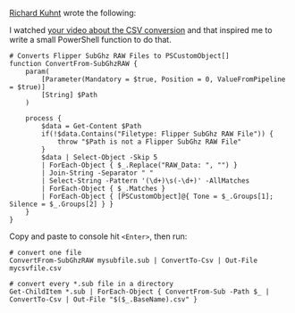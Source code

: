 [Richard Kuhnt](https://github.com/r15ch13) wrote the following:

I watched [your video about the CSV conversion](https://youtu.be/7pPN2Ph8eJ0) and that inspired me to write a small PowerShell function to do that.

```pwsh
# Converts Flipper SubGhz RAW Files to PSCustomObject[]
function ConvertFrom-SubGhzRAW {
    param(
        [Parameter(Mandatory = $true, Position = 0, ValueFromPipeline = $true)]
        [String] $Path
    )

    process {
        $data = Get-Content $Path
        if(!$data.Contains("Filetype: Flipper SubGhz RAW File")) {
            throw "$Path is not a Flipper SubGhz RAW File"
        }
        $data | Select-Object -Skip 5
        | ForEach-Object { $_.Replace("RAW_Data: ", "") }
        | Join-String -Separator " "
        | Select-String -Pattern '(\d+)\s(-\d+)' -AllMatches
        | ForEach-Object { $_.Matches }
        | ForEach-Object { [PSCustomObject]@{ Tone = $_.Groups[1]; Silence = $_.Groups[2] } }
    }
}
```


Copy and paste to console hit `<Enter>`, then run:

```pwsh
# convert one file
ConvertFrom-SubGhzRAW mysubfile.sub | ConvertTo-Csv | Out-File mycsvfile.csv
```

```pwsh
# convert every *.sub file in a directory
Get-ChildItem *.sub | ForEach-Object { ConvertFrom-Sub -Path $_ | ConvertTo-Csv | Out-File "$($_.BaseName).csv" }
```
